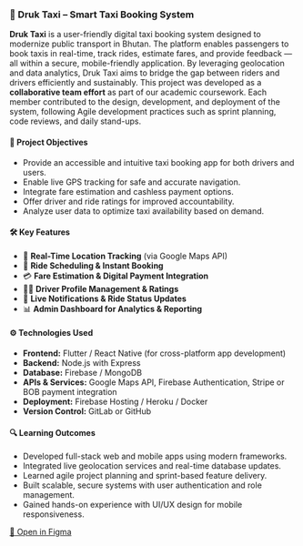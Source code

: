 

### 🚖 Druk Taxi – Smart Taxi Booking System

**Druk Taxi** is a user-friendly digital taxi booking system designed to modernize public transport in Bhutan. The platform enables passengers to book taxis in real-time, track rides, estimate fares, and provide feedback — all within a secure, mobile-friendly application. By leveraging geolocation and data analytics, Druk Taxi aims to bridge the gap between riders and drivers efficiently and sustainably. This project was developed as a **collaborative team effort** as part of our academic coursework. Each member contributed to the design, development, and deployment of the system, following Agile development practices such as sprint planning, code reviews, and daily stand-ups.

#### 🎯 Project Objectives
- Provide an accessible and intuitive taxi booking app for both drivers and users.
- Enable live GPS tracking for safe and accurate navigation.
- Integrate fare estimation and cashless payment options.
- Offer driver and ride ratings for improved accountability.
- Analyze user data to optimize taxi availability based on demand.

#### 🛠️ Key Features
- 📍 **Real-Time Location Tracking** (via Google Maps API)
- 📅 **Ride Scheduling & Instant Booking**
- 💳 **Fare Estimation & Digital Payment Integration**
- 🧑‍✈️ **Driver Profile Management & Ratings**
- 🔔 **Live Notifications & Ride Status Updates**
- 📊 **Admin Dashboard for Analytics & Reporting**

#### ⚙️ Technologies Used
- **Frontend:** Flutter / React Native (for cross-platform app development)  
- **Backend:** Node.js with Express  
- **Database:** Firebase / MongoDB  
- **APIs & Services:** Google Maps API, Firebase Authentication, Stripe or BOB payment integration  
- **Deployment:** Firebase Hosting / Heroku / Docker  
- **Version Control:** GitLab or GitHub  

#### 🔍 Learning Outcomes
- Developed full-stack web and mobile apps using modern frameworks.
- Integrated live geolocation services and real-time database updates.
- Learned agile project planning and sprint-based feature delivery.
- Built scalable, secure systems with user authentication and role management.
- Gained hands-on experience with UI/UX design for mobile responsiveness.

[🎨 Open in Figma](https://www.figma.com/proto/ffbfyatSALY4HdZmifIs3D/Druk-Taxi?node-id=0-1&t=qGyVNdRQdeGTJ6C9-1)




